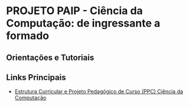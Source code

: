 # PROJETO PAIP - Ciência da Computação: de ingressante a formado

## Orientações e Tutoriais

## Links Principais
* [Estrutura Curricular e Projeto Pedagógico de Curso (PPC) Ciência da Computação ](https://prograd.ufc.br/pt/cursos-de-graduacao/ciencia-da-computacao-crateus/)
